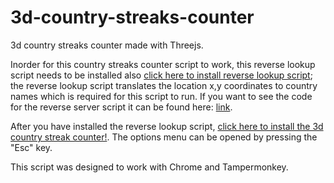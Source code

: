 # 3d-country-streaks-counter
3d country streaks counter made with Threejs.

Inorder for this country streaks counter script to work, this reverse lookup script needs to be installed also [click here to install reverse lookup script](https://github.com/echandler/Simple-Reverse-Geocoding-Script/raw/main/reverseGeocodingScript.user.js); the reverse lookup script translates the location x,y coordinates to country names which is required for this script to run. If you want to see the code for the reverse server script it can be found here: [link](https://github.com/echandler/Simple-Reverse-Geocoding-Script/raw/main/reverseGeocodingScript.user.js).

After you have installed the reverse lookup script, [click here to install the 3d country streak counter!](https://github.com/echandler/Simple-Reverse-Geocoding-Script/raw/main/reverseGeocodingScript.user.js). The options menu can be opened by pressing the "Esc" key.

This script was designed to work with Chrome and Tampermonkey.
